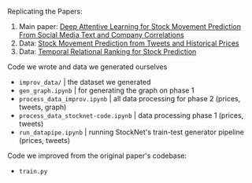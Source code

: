 Replicating the Papers:
1. Main paper: [Deep Attentive Learning for Stock Movement Prediction From Social Media Text and Company Correlations](https://aclanthology.org/2020.emnlp-main.676.pdf)
2. Data: [Stock Movement Prediction from Tweets and Historical Prices](https://aclanthology.org/P18-1183.pdf)
3. Data: [Temporal Relational Ranking for Stock Prediction](https://arxiv.org/pdf/1809.09441)

Code we wrote and data we generated ourselves
- `improv_data/` | the dataset we generated
- `gen_graph.ipynb` | for generating the graph on phase 1
- `process_data_improv.ipynb` | all data processing for phase 2 (prices, tweets, graph) 
- `process_data_stocknet-code.ipynb` | data processing phase 1 (prices, tweets) 
- `run_datapipe.ipynb` | running StockNet's train-test generator pipeline (prices, tweets)

Code we improved from the original paper's codebase:
- `train.py`
